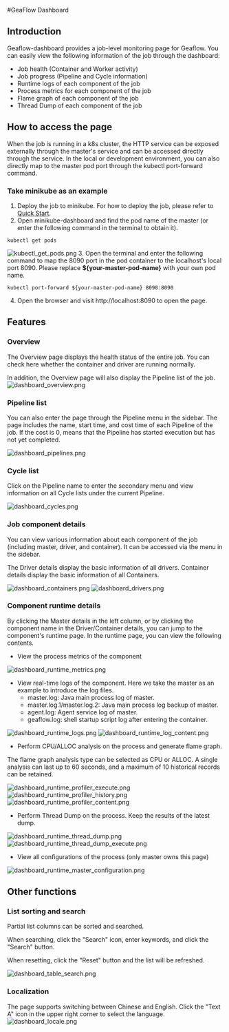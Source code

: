 #GeaFlow Dashboard
## Introduction
Geaflow-dashboard provides a job-level monitoring page for Geaflow. You can easily view the following information of the job through the dashboard:
* Job health (Container and Worker activity)
* Job progress (Pipeline and Cycle information)
* Runtime logs of each component of the job
* Process metrics for each component of the job
* Flame graph of each component of the job
* Thread Dump of each component of the job

## How to access the page
When the job is running in a k8s cluster, the HTTP service can be exposed externally through the master's service and can be accessed directly through the service.
In the local or development environment, you can also directly map to the master pod port through the kubectl port-forward command.

### Take minikube as an example
1. Deploy the job to minikube. For how to deploy the job, please refer to [Quick Start](../3.quick_start/1.quick_start.md).
2. Open minikube-dashboard and find the pod name of the master (or enter the following command in the terminal to obtain it).
```shell
kubectl get pods
```
![kubectl_get_pods.png](../../../static/img/kubectl_get_pods.png)
3. Open the terminal and enter the following command to map the 8090 port in the pod container to the localhost's local port 8090.
   Please replace **${your-master-pod-name}** with your own pod name.
```shell
kubectl port-forward ${your-master-pod-name} 8090:8090
```
4. Open the browser and visit http://localhost:8090 to open the page.

## Features
### Overview
The Overview page displays the health status of the entire job. You can check here whether the container and driver are running normally.

In addition, the Overview page will also display the Pipeline list of the job.
![dashboard_overview.png](../../../static/img/dashboard_overview.png)

### Pipeline list
You can also enter the page through the Pipeline menu in the sidebar. The page includes the name,
start time, and cost time of each Pipeline of the job.
If the cost is 0, means that the Pipeline has started execution but has not yet completed.

![dashboard_pipelines.png](../../../static/img/dashboard_pipelines.png)

### Cycle list
Click on the Pipeline name to enter the secondary menu and view information on all Cycle lists under the current Pipeline.

![dashboard_cycles.png](../../../static/img/dashboard_cycles.png)

### Job component details
You can view various information about each component of the job (including master, driver, and container).
It can be accessed via the menu in the sidebar.

The Driver details display the basic information of all drivers. Container details display the basic information of all Containers.


![dashboard_containers.png](../../../static/img/dashboard_containers.png)
![dashboard_drivers.png](../../../static/img/dashboard_drivers.png)

### Component runtime details
By clicking the Master details in the left column, or by clicking the component name in the Driver/Container details, you can jump to the component's runtime page.
In the runtime page, you can view the following contents.
* View the process metrics of the component

![dashboard_runtime_metrics.png](../../../static/img/dashboard_runtime_metrics.png)
* View real-time logs of the component. Here we take the master as an example to introduce the log files.
  * master.log: Java main process log of master.
  * master.log.1/master.log.2: Java main process log backup of master.
  * agent.log: Agent service log of master.
  * geaflow.log: shell startup script log after entering the container.

![dashboard_runtime_logs.png](../../../static/img/dashboard_runtime_logs.png)
![dashboard_runtime_log_content.png](../../../static/img/dashboard_runtime_log_content.png)
* Perform CPU/ALLOC analysis on the process and generate flame graph.
  
The flame graph analysis type can be selected as CPU or ALLOC. A single analysis can last up to 60 seconds, and a maximum of 10 historical records can be retained.

![dashboard_runtime_profiler_execute.png](../../../static/img/dashboard_runtime_profiler_execute.png)
![dashboard_runtime_profiler_history.png](../../../static/img/dashboard_runtime_profiler_history.png)
![dashboard_runtime_profiler_content.png](../../../static/img/dashboard_runtime_profiler_content.png)

* Perform Thread Dump on the process. Keep the results of the latest dump.

![dashboard_runtime_thread_dump.png](../../../static/img/dashboard_runtime_thread_dump.png)
![dashboard_runtime_thread_dump_execute.png](../../../static/img/dashboard_runtime_thread_dump_execute.png)

* View all configurations of the process (only master owns this page)

![dashboard_runtime_master_configuration.png](../../../static/img/dashboard_runtime_master_configuration.png)


## Other functions
### List sorting and search
Partial list columns can be sorted and searched.

When searching, click the "Search" icon, enter keywords, and click the "Search" button.

When resetting, click the "Reset" button and the list will be refreshed.

![dashboard_table_search.png](../../../static/img/dashboard_table_search.png)

### Localization
The page supports switching between Chinese and English. Click the "Text A" icon in the upper right corner to select the language.![dashboard_locale.png](../../../static/img/dashboard_locale.png)